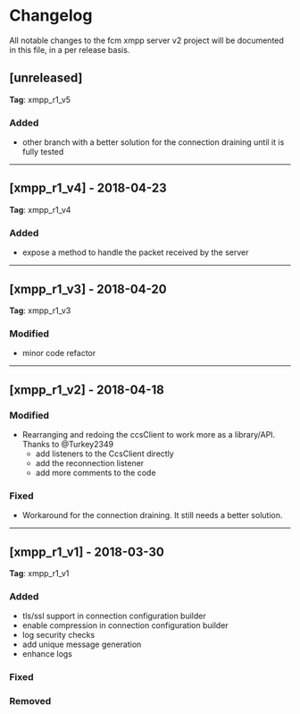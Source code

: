 # Changelog
All notable changes to the fcm xmpp server v2 project will be documented in this file, in a per release basis.

## [unreleased]
**Tag**: xmpp_r1_v5

### Added
- other branch with a better solution for the connection draining until it is fully tested

-------------------------------------------------------------------------------------

## [xmpp_r1_v4] - 2018-04-23
**Tag**: xmpp_r1_v4

### Added
- expose a method to handle the packet received by the server

-------------------------------------------------------------------------------------

## [xmpp_r1_v3] - 2018-04-20
**Tag**: xmpp_r1_v3

### Modified
- minor code refactor

-------------------------------------------------------------------------------------

## [xmpp_r1_v2] - 2018-04-18

### Modified
- Rearranging and redoing the ccsClient to work more as a library/API. Thanks to @Turkey2349
   - add listeners to the CcsClient directly
   - add the reconnection listener
   - add more comments to the code
   
### Fixed
- Workaround for the connection draining. It still needs a better solution.

-------------------------------------------------------------------------------------

## [xmpp_r1_v1] - 2018-03-30
**Tag**: xmpp_r1_v1

### Added
- tls/ssl support in connection configuration builder
- enable compression in connection configuration builder
- log security checks
- add unique message generation
- enhance logs

### Fixed

### Removed